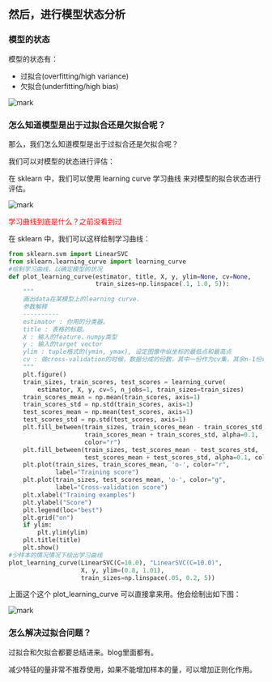 ## 然后，进行模型状态分析


### 模型的状态


模型的状态有：

- 过拟合(overfitting/high variance)
- 欠拟合(underfitting/high bias)

![mark](http://pacdb2bfr.bkt.clouddn.com/blog/image/180718/CB8GiIJBb4.png?imageslim)


### 怎么知道模型是出于过拟合还是欠拟合呢？

那么，我们怎么知道模型是出于过拟合还是欠拟合呢？

我们可以对模型的状态进行评估：

在 sklearn 中，我们可以使用 learning curve 学习曲线 来对模型的拟合状态进行评估。

![mark](http://pacdb2bfr.bkt.clouddn.com/blog/image/180718/lK5ae738Hl.png?imageslim)

<span style="color:red;">学习曲线到底是什么？之前没看到过</span>

在 sklearn 中，我们可以这样绘制学习曲线：

```python
from sklearn.svm import LinearSVC
from sklearn.learning_curve import learning_curve
#绘制学习曲线，以确定模型的状况
def plot_learning_curve(estimator, title, X, y, ylim=None, cv=None,
                        train_sizes=np.linspace(.1, 1.0, 5)):
    """
    画出data在某模型上的learning curve.
    参数解释
    ----------
    estimator : 你用的分类器。
    title : 表格的标题。
    X : 输入的feature，numpy类型
    y : 输入的target vector
    ylim : tuple格式的(ymin, ymax), 设定图像中纵坐标的最低点和最高点
    cv : 做cross-validation的时候，数据分成的份数，其中一份作为cv集，其余n-1份作为training(默认为3份)
    """
    plt.figure()
    train_sizes, train_scores, test_scores = learning_curve(
        estimator, X, y, cv=5, n_jobs=1, train_sizes=train_sizes)
    train_scores_mean = np.mean(train_scores, axis=1)
    train_scores_std = np.std(train_scores, axis=1)
    test_scores_mean = np.mean(test_scores, axis=1)
    test_scores_std = np.std(test_scores, axis=1)
    plt.fill_between(train_sizes, train_scores_mean - train_scores_std,
                     train_scores_mean + train_scores_std, alpha=0.1,
                     color="r")
    plt.fill_between(train_sizes, test_scores_mean - test_scores_std,
                     test_scores_mean + test_scores_std, alpha=0.1, color="g")
    plt.plot(train_sizes, train_scores_mean, 'o-', color="r",
             label="Training score")
    plt.plot(train_sizes, test_scores_mean, 'o-', color="g",
             label="Cross-validation score")
    plt.xlabel("Training examples")
    plt.ylabel("Score")
    plt.legend(loc="best")
    plt.grid("on")
    if ylim:
        plt.ylim(ylim)
    plt.title(title)
    plt.show()
#少样本的情况情况下绘出学习曲线
plot_learning_curve(LinearSVC(C=10.0), "LinearSVC(C=10.0)",
                    X, y, ylim=(0.8, 1.01),
                    train_sizes=np.linspace(.05, 0.2, 5))
```

上面这个这个 plot_learning_curve 可以直接拿来用。他会绘制出如下图：

 ![mark](http://pacdb2bfr.bkt.clouddn.com/blog/image/180718/HBj1jICHAI.png?imageslim)




### 怎么解决过拟合问题？

过拟合和欠拟合都要总结进来。blog里面都有。


减少特征的量非常不推荐使用，如果不能增加样本的量，可以增加正则化作用。
